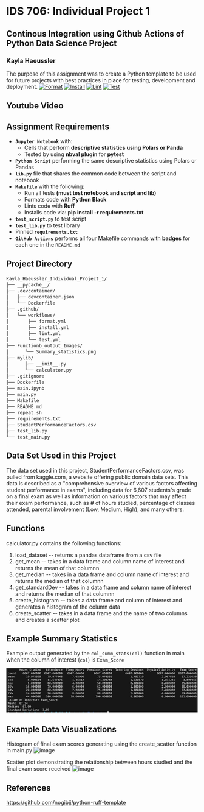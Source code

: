 # IDS 706: Individual Project 1

## Continous Integration using Github Actions of Python Data Science Project
### Kayla Haeussler

The purpose of this assignment was to create a  Python template to be used for future projects with best practices in place for testing, development and deployment.
[![Format](https://github.com/nogibjj/Kayla_Haeussler_Individual_Project_1/actions/workflows/format.yml/badge.svg)](https://github.com/nogibjj/Kayla_Haeussler_Individual_Project_1/actions/workflows/format.yml) [![Install](https://github.com/nogibjj/Kayla_Haeussler_Individual_Project_1/actions/workflows/install.yml/badge.svg)](https://github.com/nogibjj/Kayla_Haeussler_Individual_Project_1/actions/workflows/install.yml) [![Lint](https://github.com/nogibjj/Kayla_Haeussler_Individual_Project_1/actions/workflows/lint.yml/badge.svg)](https://github.com/nogibjj/Kayla_Haeussler_Individual_Project_1/actions/workflows/lint.yml) [![Test](https://github.com/nogibjj/Kayla_Haeussler_Individual_Project_1/actions/workflows/test.yml/badge.svg)](https://github.com/nogibjj/Kayla_Haeussler_Individual_Project_1/actions/workflows/test.yml)
## Youtube Video

## Assignment Requirements
* __`Jupyter Notebook`__ with:
  - Cells that perform __descriptive statistics using Polars or Panda__
  - Tested by using __nbval plugin__ for __pytest__
*	__`Python Script`__ performing the same descriptive statistics using Polars or Pandas
* __`lib.py`__ file that shares the common code between the script and notebook
* __`Makefile`__ with the following:
  - Run all tests __(must test notebook and script and lib)__
  - Formats code with __Python Black__
  - Lints code with __Ruff__
  - Installs code via:  __pip install -r requirements.txt__
*	__`test_script.py`__ to test script
*	__`test_lib.py`__ to test library
*	Pinned __`requirements.txt`__
*	__`GitHub Actions`__ performs all four Makefile commands with __badges__ for each one in the `README.md`

## Project Directory
```
Kayla_Haeussler_Individual_Project_1/
├── __pycache__/
├── .devcontainer/
│   ├── devcontainer.json
│   └── Dockerfile
├── .github/
│   └── workflows/
│       ├── format.yml
│       ├── install.yml
│       ├── lint.yml
│       └── test.yml
├── Functionb_output_Images/
│      └── Summary_statistics.png
├── mylib/
│      ├── __init__.py
│      └── calculator.py
├── .gitignore
├── Dockerfile
├── main.ipynb
├── main.py
├── Makefile
├── README.md
├── repeat.sh
├── requirements.txt
├── StudentPerformanceFactors.csv
├── test_lib.py
└── test_main.py
```


## Data Set Used in this Project
The data set used in this project, StudentPerformanceFactors.csv, was pulled from kaggle.com, a website offering public domain data sets. This data is described as a "comprehensive overview of various factors affecting student performance in exams", including data for 6,607 students's grade on a final exam as well as information on various factors that may affect their exam performance, such as # of hours studied, percentage of classes attended, parental involvement (Low, Medium, High), and many others.

## Functions
calculator.py contains the following functions: 
1. load_dataset -- returns a pandas dataframe from a csv file
2. get_mean -- takes in a data frame and column name of interest and returns the mean of that columnn
3. get_median -- takes in a data frame and column name of interest and returns the median of that columnn
4. get_standardDev -- takes in a data frame and column name of interest and returns the median of that columnn
5. create_histogram -- takes a data frame and column of interest and generates a histogram of the column data
6. create_scatter -- takes in a data frame and the name of two columns and creates a scatter plot

## Example Summary Statistics
Example output generated by the ```col_summ_stats(col)``` function in main when the column of interest (```col```) is ```Exam_Score```

![image](Function_output_Images/Summary_statitics.png)

## Example Data Visualizations
Histogram of final exam scores generating using the create_scatter function in main.py
![image](https://github.com/user-attachments/assets/d6db7e62-b8dc-40ee-836a-d8da33178115)

Scatter plot demonstrating the relationship between hours studied and the final exam score received
![image](https://github.com/user-attachments/assets/0f2a5520-91f0-493c-ab3f-0a6c9039799a)


## References
https://github.com/nogibjj/python-ruff-template